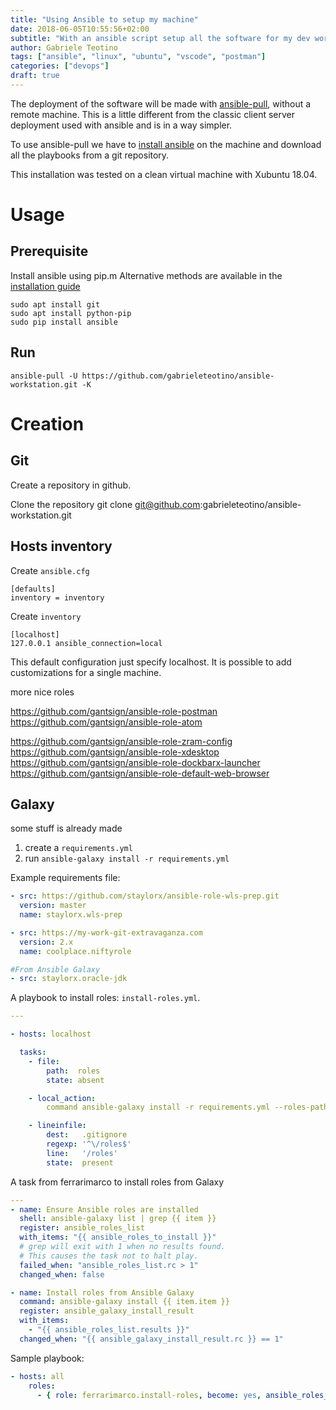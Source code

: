 ```yaml
---
title: "Using Ansible to setup my machine"
date: 2018-06-05T10:55:56+02:00
subtitle: "With an ansible script setup all the software for my dev workstation"
author: Gabriele Teotino
tags: ["ansible", "linux", "ubuntu", "vscode", "postman"]
categories: ["devops"]
draft: true
---
```


The deployment of the software will be made with [ansible-pull](https://docs.ansible.com/ansible/2.4/ansible-pull.html), without a remote machine. This is a little different from the classic client server deployment used with ansible and is in a way simpler.

To use ansible-pull we have to [install ansible](https://docs.ansible.com/ansible/2.4/intro_installation.html) on the machine and download all the playbooks from a git repository.

<!--more-->

This installation was tested on a clean virtual machine with Xubuntu 18.04.

# Usage

## Prerequisite

 Install ansible using pip.m Alternative methods are available in the [installation guide](http://docs.ansible.com/ansible/latest/installation_guide/intro_installation.html)

```shell
sudo apt install git
sudo apt install python-pip
sudo pip install ansible
```

## Run

```shell
ansible-pull -U https://github.com/gabrieleteotino/ansible-workstation.git -K
```



# Creation

## Git

Create a repository in github.

Clone the repository
git clone git@github.com:gabrieleteotino/ansible-workstation.git

## Hosts inventory

Create `ansible.cfg`

```
[defaults]
inventory = inventory
```

Create `inventory`

```
[localhost]
127.0.0.1 ansible_connection=local
```

This default configuration just specify localhost. It is possible to add customizations for a single machine.


more nice roles

https://github.com/gantsign/ansible-role-postman
https://github.com/gantsign/ansible-role-atom

https://github.com/gantsign/ansible-role-zram-config
https://github.com/gantsign/ansible-role-xdesktop
https://github.com/gantsign/ansible-role-dockbarx-launcher
https://github.com/gantsign/ansible-role-default-web-browser


## Galaxy
some stuff is already made

1. create a `requirements.yml`
2. run `ansible-galaxy install -r requirements.yml`

Example requirements file:

```yaml
- src: https://github.com/staylorx/ansible-role-wls-prep.git
  version: master
  name: staylorx.wls-prep

- src: https://my-work-git-extravaganza.com
  version: 2.x
  name: coolplace.niftyrole

#From Ansible Galaxy
- src: staylorx.oracle-jdk
```

A playbook to install roles: `install-roles.yml`.

```yaml
---

- hosts: localhost

  tasks:
    - file:
        path:  roles
        state: absent

    - local_action:
        command ansible-galaxy install -r requirements.yml --roles-path roles

    - lineinfile:
        dest:   .gitignore
        regexp: '^\/roles$'
        line:   '/roles'
        state:  present
```

A task from ferrarimarco to install roles from Galaxy

```yaml
---
- name: Ensure Ansible roles are installed
  shell: ansible-galaxy list | grep {{ item }}
  register: ansible_roles_list
  with_items: "{{ ansible_roles_to_install }}"
  # grep will exit with 1 when no results found.
  # This causes the task not to halt play.
  failed_when: "ansible_roles_list.rc > 1"
  changed_when: false

- name: Install roles from Ansible Galaxy
  command: ansible-galaxy install {{ item.item }}
  register: ansible_galaxy_install_result
  with_items:
    - "{{ ansible_roles_list.results }}"
  changed_when: "{{ ansible_galaxy_install_result.rc }} == 1"
```

Sample playbook:

```yaml
- hosts: all
    roles:
      - { role: ferrarimarco.install-roles, become: yes, ansible_roles_to_install: ['geerlingguy.java', 'geerlingguy.nginx'] }
```

